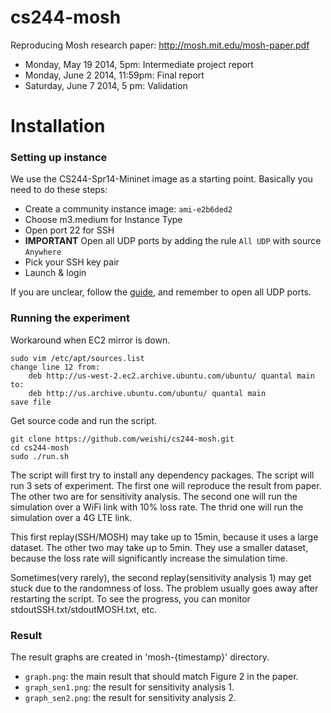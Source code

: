 cs244-mosh
==========

Reproducing Mosh research paper:
http://mosh.mit.edu/mosh-paper.pdf

+ Monday, May 19 2014, 5pm: Intermediate project report
+ Monday, June 2 2014, 11:59pm: Final report
+ Saturday, June 7 2014, 5 pm: Validation

Installation
==============

### Setting up instance

We use the CS244-Spr14-Mininet image as a starting point.
Basically you need to do these steps:

+ Create a community instance image: `ami-e2b6ded2` 
+ Choose m3.medium for Instance Type
+ Open port 22 for SSH
+ **IMPORTANT** Open all UDP ports by adding the rule `All UDP` with source `Anywhere`
+ Pick your SSH key pair
+ Launch & login

If you are unclear, 
follow the [guide](http://www.stanford.edu/class/cs244/ec2.html),
and remember to open all UDP ports.

### Running the experiment

Workaround when EC2 mirror is down.

```
sudo vim /etc/apt/sources.list
change line 12 from:
    deb http://us-west-2.ec2.archive.ubuntu.com/ubuntu/ quantal main 
to:
    deb http://us.archive.ubuntu.com/ubuntu/ quantal main
save file
```

Get source code and run the script. 
```
git clone https://github.com/weishi/cs244-mosh.git
cd cs244-mosh
sudo ./run.sh
```
The script will first try to install any dependency packages.
The script will run 3 sets of experiment.
The first one will reproduce the result from paper.
The other two are for sensitivity analysis.
The second one will run the simulation over a WiFi link with 10% loss rate.
The thrid one will run the simulation over a 4G LTE link.

This first replay(SSH/MOSH) may take up to 15min, because it uses a large dataset.
The other two may take up to 5min. They use a smaller dataset, because the
loss rate will significantly increase the simulation time.

Sometimes(very rarely), the second replay(sensitivity analysis 1) may get stuck
due to the randomness of loss. 
The problem usually goes away after restarting the script.
To see the progress, you can monitor stdoutSSH.txt/stdoutMOSH.txt, etc.

### Result
The result graphs are created in 'mosh-{timestamp}' directory.

+ `graph.png`: the main result that should match Figure 2 in the paper. 
+ `graph_sen1.png`: the result for sensitivity analysis 1.
+ `graph_sen2.png`: the result for sensitivity analysis 2.
